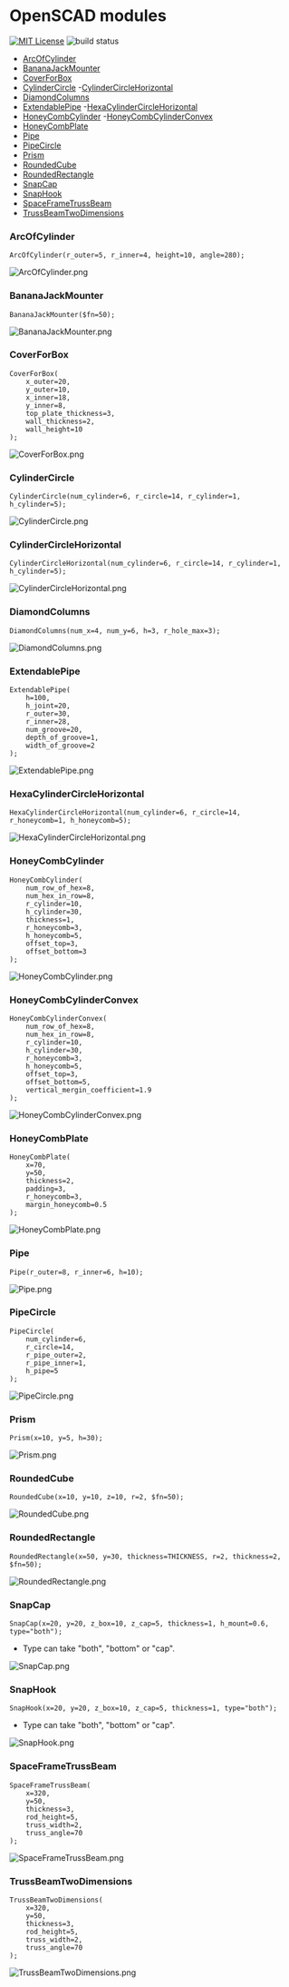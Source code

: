 # OpenSCAD modules

[![MIT License](http://img.shields.io/badge/license-MIT-blue.svg?style=flat)](https://github.com/Drunkar/openscad_modules/blob/master/LICENSE.txt)
![build status](https://circleci.com/gh/Drunkar/openscad_modules.svg?style=shield&circle-token=479a14ac21de4b994b8f90dee2d97d85964884c1)


<!-- TOC depthFrom:2 depthTo:3 withLinks:1 updateOnSave:0 orderedList:0 -->

- [ArcOfCylinder](#arcofcylinder)
- [BananaJackMounter](#bananajackmounter)
- [CoverForBox](#coverforbox)
- [CylinderCircle](#cylindercircle)
-[CylinderCircleHorizontal](#cylindercirclehorizonta)
- [DiamondColumns](#diamondcolumns)
- [ExtendablePipe](#extendablepipe)
-[HexaCylinderCircleHorizontal](#hexacylindercirclehrizontal)
- [HoneyCombCylinder](#honeycombcylinder)
-[HoneyCombCylinderConvex](#honeycombcylinderconvex)
- [HoneyCombPlate](#honeycombplate)
- [Pipe](#pipe)
- [PipeCircle](#pipecircle)
- [Prism](#prism)
- [RoundedCube](#roundedcube)
- [RoundedRectangle](#roundedrectangle)
- [SnapCap](#snapcap)
- [SnapHook](#snaphook)
- [SpaceFrameTrussBeam](#spaceframetrussbeam)
- [TrussBeamTwoDimensions](#trussbeamtwodimensions)

<!-- /TOC -->


### ArcOfCylinder

```
ArcOfCylinder(r_outer=5, r_inner=4, height=10, angle=280);
```

![ArcOfCylinder.png](https://github.com/Drunkar/openscad_modules/blob/images/ArcOfCylinder.png)


### BananaJackMounter

```
BananaJackMounter($fn=50);
```

![BananaJackMounter.png](https://github.com/Drunkar/openscad_modules/blob/images/BananaJackMounter.png)


### CoverForBox

```
CoverForBox(
    x_outer=20,
    y_outer=10,
    x_inner=18,
    y_inner=8,
    top_plate_thickness=3,
    wall_thickness=2,
    wall_height=10
);
```

![CoverForBox.png](https://github.com/Drunkar/openscad_modules/blob/images/CoverForBox.png)


### CylinderCircle

```
CylinderCircle(num_cylinder=6, r_circle=14, r_cylinder=1, h_cylinder=5);
```

![CylinderCircle.png](https://github.com/Drunkar/openscad_modules/blob/images/CylinderCircle.png)


### CylinderCircleHorizontal

```
CylinderCircleHorizontal(num_cylinder=6, r_circle=14, r_cylinder=1, h_cylinder=5);
```

![CylinderCircleHorizontal.png](https://github.com/Drunkar/openscad_modules/blob/images/CylinderCircleHorizontal.png)


### DiamondColumns

```
DiamondColumns(num_x=4, num_y=6, h=3, r_hole_max=3);
```

![DiamondColumns.png](https://github.com/Drunkar/openscad_modules/blob/images/DiamondColumns.png)


### ExtendablePipe

```
ExtendablePipe(
    h=100,
    h_joint=20,
    r_outer=30,
    r_inner=28,
    num_groove=20,
    depth_of_groove=1,
    width_of_groove=2
);
```

![ExtendablePipe.png](https://github.com/Drunkar/openscad_modules/blob/images/ExtendablePipe.png)


### HexaCylinderCircleHorizontal

```
HexaCylinderCircleHorizontal(num_cylinder=6, r_circle=14, r_honeycomb=1, h_honeycomb=5);
```

![HexaCylinderCircleHorizontal.png](https://github.com/Drunkar/openscad_modules/blob/images/HexaCylinderCircleHorizontal.png)


### HoneyCombCylinder

```
HoneyCombCylinder(
    num_row_of_hex=8,
    num_hex_in_row=8,
    r_cylinder=10,
    h_cylinder=30,
    thickness=1,
    r_honeycomb=3,
    h_honeycomb=5,
    offset_top=3,
    offset_bottom=3
);
```

![HoneyCombCylinder.png](https://github.com/Drunkar/openscad_modules/blob/images/HoneyCombCylinder.png)


### HoneyCombCylinderConvex

```
HoneyCombCylinderConvex(
    num_row_of_hex=8,
    num_hex_in_row=8,
    r_cylinder=10,
    h_cylinder=30,
    r_honeycomb=3,
    h_honeycomb=5,
    offset_top=3,
    offset_bottom=5,
    vertical_mergin_coefficient=1.9
);
```

![HoneyCombCylinderConvex.png](https://github.com/Drunkar/openscad_modules/blob/images/HoneyCombCylinderConvex.png)


### HoneyCombPlate

```
HoneyCombPlate(
    x=70,
    y=50,
    thickness=2,
    padding=3,
    r_honeycomb=3,
    margin_honeycomb=0.5
);
```

![HoneyCombPlate.png](https://github.com/Drunkar/openscad_modules/blob/images/HoneyCombPlate.png)


### Pipe

```
Pipe(r_outer=8, r_inner=6, h=10);
```

![Pipe.png](https://github.com/Drunkar/openscad_modules/blob/images/Pipe.png)


### PipeCircle

```
PipeCircle(
    num_cylinder=6,
    r_circle=14,
    r_pipe_outer=2,
    r_pipe_inner=1,
    h_pipe=5
);
```

![PipeCircle.png](https://github.com/Drunkar/openscad_modules/blob/images/PipeCircle.png)


### Prism

```
Prism(x=10, y=5, h=30);
```

![Prism.png](https://github.com/Drunkar/openscad_modules/blob/images/Prism.png)


### RoundedCube

```
RoundedCube(x=10, y=10, z=10, r=2, $fn=50);
```

![RoundedCube.png](https://github.com/Drunkar/openscad_modules/blob/images/RoundedCube.png)


### RoundedRectangle

```
RoundedRectangle(x=50, y=30, thickness=THICKNESS, r=2, thickness=2, $fn=50);
```

![RoundedRectangle.png](https://github.com/Drunkar/openscad_modules/blob/images/RoundedRectangle.png)


### SnapCap

```
SnapCap(x=20, y=20, z_box=10, z_cap=5, thickness=1, h_mount=0.6, type="both");
```

* Type can take "both", "bottom" or "cap".

![SnapCap.png](https://github.com/Drunkar/openscad_modules/blob/images/SnapCap.png)


### SnapHook

```
SnapHook(x=20, y=20, z_box=10, z_cap=5, thickness=1, type="both");
```

- Type can take "both", "bottom" or "cap".

![SnapHook.png](https://github.com/Drunkar/openscad_modules/blob/images/SnapHook.png)


### SpaceFrameTrussBeam

```
SpaceFrameTrussBeam(
    x=320,
    y=50,
    thickness=3,
    rod_height=5,
    truss_width=2,
    truss_angle=70
);
```

![SpaceFrameTrussBeam.png](https://github.com/Drunkar/openscad_modules/blob/images/SpaceFrameTrussBeam.png)


### TrussBeamTwoDimensions

```
TrussBeamTwoDimensions(
    x=320,
    y=50,
    thickness=3,
    rod_height=5,
    truss_width=2,
    truss_angle=70
);
```

![TrussBeamTwoDimensions.png](https://github.com/Drunkar/openscad_modules/blob/images/TrussBeamTwoDimensions.png)
